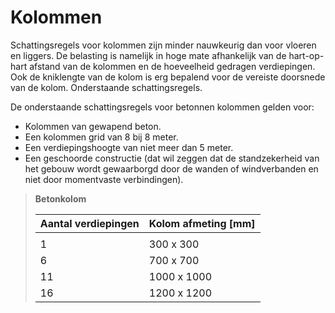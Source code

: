 # Kolommen

Schattingsregels voor kolommen zijn minder nauwkeurig dan voor vloeren en liggers. De belasting is namelijk in hoge mate afhankelijk van de hart-op-hart afstand van de kolommen en de hoeveelheid gedragen verdiepingen. Ook de kniklengte van de kolom is erg bepalend voor de vereiste doorsnede van de kolom. Onderstaande schattingsregels.

De onderstaande schattingsregels voor betonnen kolommen gelden voor:

- Kolommen van gewapend beton.
- Een kolommen grid van 8 bij 8 meter.
- Een verdiepingshoogte van niet meer dan 5 meter.
- Een geschoorde constructie (dat wil zeggen dat de standzekerheid van het gebouw wordt gewaarborgd door de wanden of windverbanden en niet door momentvaste verbindingen).

> **Betonkolom**
>
> | Aantal verdiepingen | Kolom afmeting [mm] |
> |---------------------|----------------------|
> |                     |                      |
> | 1                   | 300 x 300            |
> | 6                   | 700 x 700            |
> | 11                  | 1000 x 1000          |
> | 16                  | 1200 x 1200          |
